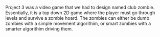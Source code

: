Project 3 was a video game that we had to design named club zombie. Essentially, it is a top down 2D game where the player must go through
levels and survive a zombie hoard. The zombies can either be dumb zombies with a simple movement algorithim, or smart zombies with a 
smarter algorithim driving them.
